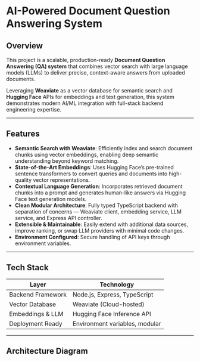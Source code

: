 # AI-Powered Document Question Answering System

## Overview

This project is a scalable, production-ready **Document Question Answering (QA) system** that combines vector search with large language models (LLMs) to deliver precise, context-aware answers from uploaded documents.

Leveraging **Weaviate** as a vector database for semantic search and **Hugging Face** APIs for embeddings and text generation, this system demonstrates modern AI/ML integration with full-stack backend engineering expertise.

---

## Features

- **Semantic Search with Weaviate**: Efficiently index and search document chunks using vector embeddings, enabling deep semantic understanding beyond keyword matching.
- **State-of-the-Art Embeddings**: Uses Hugging Face’s pre-trained sentence transformers to convert queries and documents into high-quality vector representations.
- **Contextual Language Generation**: Incorporates retrieved document chunks into a prompt and generates human-like answers via Hugging Face text generation models.
- **Clean Modular Architecture**: Fully typed TypeScript backend with separation of concerns — Weaviate client, embedding service, LLM service, and Express API controller.
- **Extensible & Maintainable**: Easily extend with additional data sources, improve ranking, or swap LLM providers with minimal code changes.
- **Environment Configured**: Secure handling of API keys through environment variables.

---

## Tech Stack

| Layer              | Technology                      |
|--------------------|--------------------------------|
| Backend Framework  | Node.js, Express, TypeScript    |
| Vector Database     | Weaviate (Cloud-hosted)         |
| Embeddings & LLM    | Hugging Face Inference API      |
| Deployment Ready    | Environment variables, modular |

---

## Architecture Diagram

